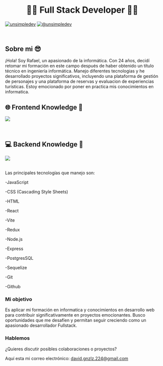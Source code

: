 <h1 align="center">👨‍💻 Full Stack Developer 👨‍💻</h1> 
<p align="left">
<a href="https://www.linkedin.com/in/rafael-d-gonzalez-n/" target="blank"><img align="center" src="https://img.shields.io/badge/LinkedIn-0077B5?style=for-the-badge&logo=linkedin&logoColor=white" alt="unsimpledev"/></a>
<a href = "mailto:david.gnzlz.224@gmail.com" target="blank"><img align="center" src="https://img.shields.io/badge/Gmail-D14836?style=for-the-badge&logo=gmail&logoColor=white" alt="@unsimpledev"  /></a>
  </p>
  <br>
<h2>Sobre mi 😎</h2>
¡Hola! Soy Rafael, un apasionado de la informática. Con 24 años, decidí retomar mi formación en este campo después de haber obtenido un título técnico en ingeniería informática. Manejo diferentes tecnologias y he desarrollado proyectos significativos, incluyendo una plataforma de gestión de personajes y una plataforma de reservas y evaluacion de experiencias turísticas. Estoy emocionado por poner en practica mis conocimientos en informatica.

<br>

<h2 > 🌐 Frontend Knowledge 🎨 </h2>
<!--tech stack icons-->
<p align="left">
  <a href="https://skillicons.dev">
    <img src="https://skillicons.dev/icons?i=js,html,css,react,redux,vite" />
  </a>
</p>

<br>

<h2 >  💻 Backend Knowledge 🔧 </h2>
<p align="left">
  <a href="https://skillicons.dev">
    <img src="https://skillicons.dev/icons?i=nodejs,express,mongodb,mysql,postgres,sequelize,firebase" />
  </a>
</p>

<br>
Las principales tecnologías que manejo son:

-JavaScript

-CSS (Cascading Style Sheets)

-HTML

-React

-Vite

-Redux

-Node.js

-Express

-PostgresSQL

-Sequelize

-Git

-Github


### Mi objetivo

Es aplicar mi formación en informatica y conocimientos en desarrollo web para contribuir significativamente en proyectos emocionantes. Busco oportunidades que me desafíen y permitan seguir creciendo como un apasionado desarrollador Fullstack.

### Hablemos

¿Quieres discutir posibles colaboraciones o proyectos? 

Aquí esta mi correo electrónico: david.gnzlz.224@gmail.com
